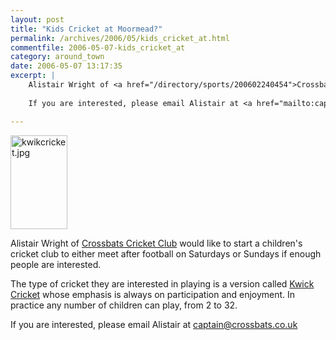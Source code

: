 ```yaml
---
layout: post
title: "Kids Cricket at Moormead?"
permalink: /archives/2006/05/kids_cricket_at.html
commentfile: 2006-05-07-kids_cricket_at
category: around_town
date: 2006-05-07 13:17:35
excerpt: |
    Alistair Wright of <a href="/directory/sports/200602240454">Crossbats Cricket Club</a> would like to start a children's cricket club to either meet after football on Saturdays or Sundays if enough people are interested.
    
    If you are interested, please email Alistair at <a href="mailto:captain@crossbats.co.uk">captain@crossbats.co.uk</a> 

---
```


<img alt="kwikcricket.jpg" src="/assets/images/2006/kwikcricket-thumb.jpg" width="91" height="150" class="photo right"/>

Alistair Wright of [Crossbats Cricket Club](/directory/sports/200602240454) would like to start a children's cricket club to either meet after football on Saturdays or Sundays if enough people are interested.

The type of cricket they are interested in playing is a version called [Kwick Cricket](http://www.ecb.co.uk/kids/kwik-cricket/kwik-cricket-information-pack,282,BP.html) whose emphasis is always on participation and enjoyment. In practice any number of children can play, from 2 to 32.

If you are interested, please email Alistair at <captain@crossbats.co.uk>
